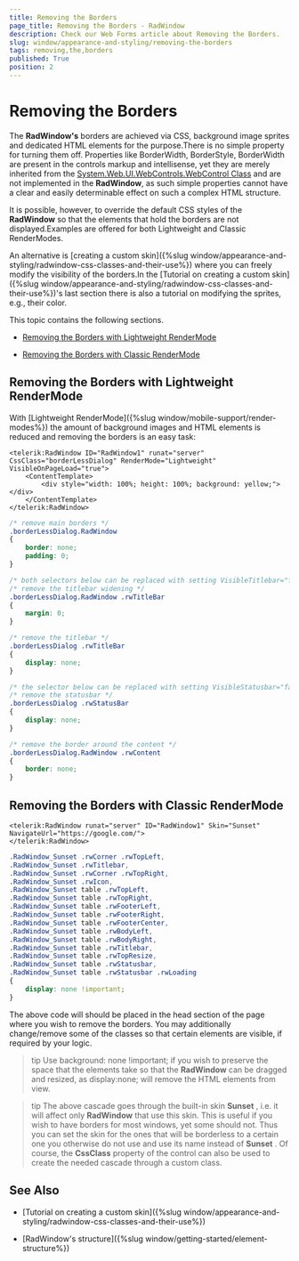 ```yaml
---
title: Removing the Borders
page_title: Removing the Borders - RadWindow
description: Check our Web Forms article about Removing the Borders.
slug: window/appearance-and-styling/removing-the-borders
tags: removing,the,borders
published: True
position: 2
---
```


# Removing the Borders

The **RadWindow's** borders are achieved via CSS, background image sprites and dedicated HTML elements for the purpose.There is no simple property for turning them off. Properties like BorderWidth, BorderStyle, BorderWidth are present in the controls markup and intellisense, yet they are merely inherited from the [System.Web.UI.WebControls.WebControl Class](https://msdn.microsoft.com/en-us/library/system.web.ui.webcontrols.webcontrol.aspx) and are not implemented in the **RadWindow**, as such simple properties cannot have a clear and easily determinable effect on such a complex HTML structure.

It is possible, however, to override the default CSS styles of the **RadWindow** so that the elements that hold the borders are not displayed.Examples are offered for both Lightweight and Classic RenderModes.

An alternative is [creating a custom skin]({%slug window/appearance-and-styling/radwindow-css-classes-and-their-use%}) where you can freely modify the visibility of the borders.In the [Tutorial on creating a custom skin]({%slug window/appearance-and-styling/radwindow-css-classes-and-their-use%})'s last section there is also a tutorial on modifying the sprites, e.g., their color.

This topic contains the following sections.

* [Removing the Borders with Lightweight RenderMode](#removing-the-borders-with-lightweight-rendermode)

* [Removing the Borders with Classic RenderMode](#removing-the-borders-with-classic-rendermode)

## Removing the Borders with Lightweight RenderMode

With [Lightweight RenderMode]({%slug window/mobile-support/render-modes%}) the amount of background images and HTML elements is reduced and removing the borders is an easy task:

````ASP.NET
<telerik:RadWindow ID="RadWindow1" runat="server" CssClass="borderLessDialog" RenderMode="Lightweight" VisibleOnPageLoad="true">
	<ContentTemplate>
		<div style="width: 100%; height: 100%; background: yellow;"></div>
	</ContentTemplate>
</telerik:RadWindow>
````



````CSS
/* remove main borders */
.borderLessDialog.RadWindow
{
	border: none;
	padding: 0;
}

/* both selectors below can be replaced with setting VisibleTitlebar="false" */
/* remove the titlebar widening */
.borderLessDialog.RadWindow .rwTitleBar
{
	margin: 0;
}

/* remove the titlebar */
.borderLessDialog .rwTitleBar
{
	display: none;
}

/* the selector below can be replaced with setting VisibleStatusbar="false" */
/* remove the statusbar */
.borderLessDialog .rwStatusBar
{
	display: none;
}

/* remove the border around the content */
.borderLessDialog.RadWindow .rwContent
{
	border: none;
}
````

## Removing the Borders with Classic RenderMode

````ASP.NET
<telerik:RadWindow runat="server" ID="RadWindow1" Skin="Sunset" NavigateUrl="https://google.com/">
</telerik:RadWindow>
````

````CSS
.RadWindow_Sunset .rwCorner .rwTopLeft,  
.RadWindow_Sunset .rwTitlebar,  
.RadWindow_Sunset .rwCorner .rwTopRight,  
.RadWindow_Sunset .rwIcon, 
.RadWindow_Sunset table .rwTopLeft,  
.RadWindow_Sunset table .rwTopRight,  
.RadWindow_Sunset table .rwFooterLeft,  
.RadWindow_Sunset table .rwFooterRight,  
.RadWindow_Sunset table .rwFooterCenter,  
.RadWindow_Sunset table .rwBodyLeft,  
.RadWindow_Sunset table .rwBodyRight,  
.RadWindow_Sunset table .rwTitlebar,  
.RadWindow_Sunset table .rwTopResize, 
.RadWindow_Sunset table .rwStatusbar, 
.RadWindow_Sunset table .rwStatusbar .rwLoading 
{    
	display: none !important;   
}
````



The above code will should be placed in the head section of the page where you wish to remove the borders. You may additionally change/remove some of the classes so that certain elements are visible, if required by your logic.

>tip Use background: none !important; if you wish to preserve the space that the elements take so that the **RadWindow** can be dragged and resized, as display:none; will remove the HTML elements from view.


>tip The above cascade goes through the built-in skin **Sunset** , i.e. it will affect only **RadWindow** that use this skin. This is useful if you wish to have borders for most windows, yet some should not. Thus you can set the skin for the ones that will be borderless to a certain one you otherwise do not use and use its name instead of **Sunset** .
>Of course, the **CssClass** property of the control can also be used to create the needed cascade through a custom class.


## See Also

 * [Tutorial on creating a custom skin]({%slug window/appearance-and-styling/radwindow-css-classes-and-their-use%})

 * [RadWindow's structure]({%slug window/getting-started/element-structure%})
